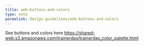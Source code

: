 ```yaml
---
title: web-buttons-and-colors
type: note
permalink: design-guidelines/web-buttons-and-colors
---
```


See buttons and colors here
https://shared-web.s3.amazonaws.com/trainerday/trainerday_color_palette.html

